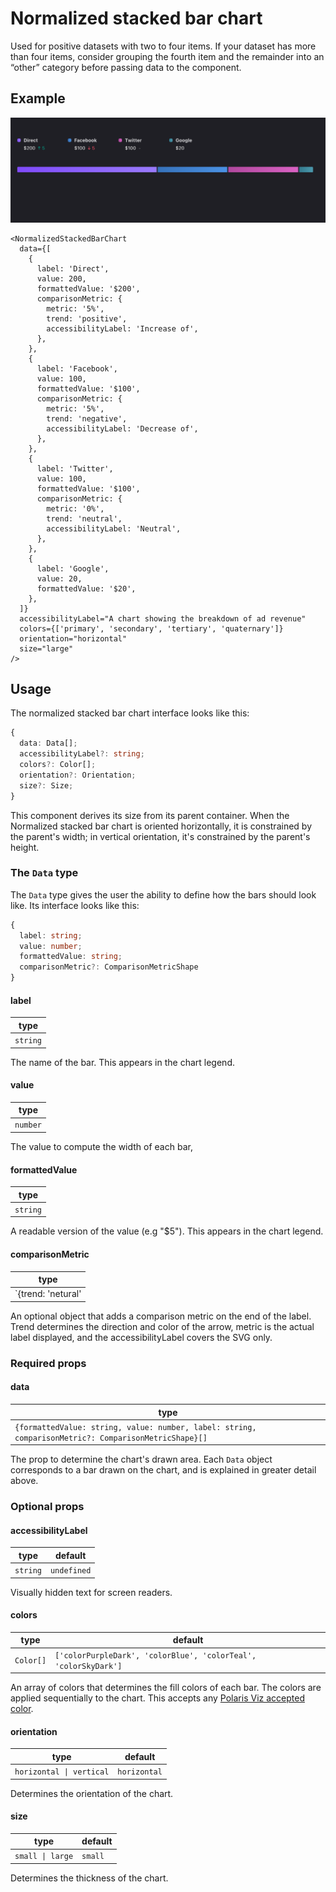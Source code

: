 # Normalized stacked bar chart

Used for positive datasets with two to four items. If your dataset has more than four items, consider grouping the fourth item and the remainder into an “other” category before passing data to the component.

## Example

<img src="normalized-stacked-bar-chart.png" alt="Normalized stacked bar chart example image" />

```tsx
<NormalizedStackedBarChart
  data={[
    {
      label: 'Direct',
      value: 200,
      formattedValue: '$200',
      comparisonMetric: {
        metric: '5%',
        trend: 'positive',
        accessibilityLabel: 'Increase of',
      },
    },
    {
      label: 'Facebook',
      value: 100,
      formattedValue: '$100',
      comparisonMetric: {
        metric: '5%',
        trend: 'negative',
        accessibilityLabel: 'Decrease of',
      },
    },
    {
      label: 'Twitter',
      value: 100,
      formattedValue: '$100',
      comparisonMetric: {
        metric: '0%',
        trend: 'neutral',
        accessibilityLabel: 'Neutral',
      },
    },
    {
      label: 'Google',
      value: 20,
      formattedValue: '$20',
    },
  ]}
  accessibilityLabel="A chart showing the breakdown of ad revenue"
  colors={['primary', 'secondary', 'tertiary', 'quaternary']}
  orientation="horizontal"
  size="large"
/>
```

## Usage

The normalized stacked bar chart interface looks like this:

```typescript
{
  data: Data[];
  accessibilityLabel?: string;
  colors?: Color[];
  orientation?: Orientation;
  size?: Size;
}
```

This component derives its size from its parent container. When the Normalized stacked bar chart is oriented horizontally, it is constrained by the parent's width; in vertical orientation, it's constrained by the parent's height.

### The `Data` type

The `Data` type gives the user the ability to define how the bars should look like. Its interface looks like this:

```typescript
{
  label: string;
  value: number;
  formattedValue: string;
  comparisonMetric?: ComparisonMetricShape
}
```

#### label

| type     |
| -------- |
| `string` |

The name of the bar. This appears in the chart legend.

#### value

| type     |
| -------- |
| `number` |

The value to compute the width of each bar,

#### formattedValue

| type     |
| -------- |
| `string` |

A readable version of the value (e.g "\$5"). This appears in the chart legend.

#### comparisonMetric

| type                                                                                       |
| ------------------------------------------------------------------------------------------ |
| `{trend: 'netural' | 'positive' | 'negative', metric: string, accessibilityLabel: string}` |

An optional object that adds a comparison metric on the end of the label. Trend determines the direction and color of the arrow, metric is the actual label displayed, and the accessibilityLabel covers the SVG only.

### Required props

#### data

| type                                                                                                 |
| ---------------------------------------------------------------------------------------------------- |
| `{formattedValue: string, value: number, label: string, comparisonMetric?: ComparisonMetricShape}[]` |

The prop to determine the chart's drawn area. Each `Data` object corresponds to a bar drawn on the chart, and is explained in greater detail above.

### Optional props

#### accessibilityLabel

| type     | default     |
| -------- | ----------- |
| `string` | `undefined` |

Visually hidden text for screen readers.

#### colors

| type      | default                                                         |
| --------- | --------------------------------------------------------------- |
| `Color[]` | `['colorPurpleDark', 'colorBlue', 'colorTeal', 'colorSkyDark']` |

An array of colors that determines the fill colors of each bar. The colors are applied sequentially to the chart. This accepts any [Polaris Viz accepted color](/documentation/Polaris-Viz-colors.md).

#### orientation

| type                     | default      |
| ------------------------ | ------------ |
| `horizontal \| vertical` | `horizontal` |

Determines the orientation of the chart.

#### size

| type             | default |
| ---------------- | ------- |
| `small \| large` | `small` |

Determines the thickness of the chart.
